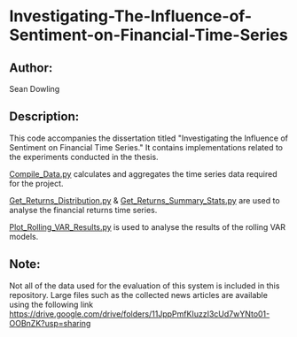 # Investigating-The-Influence-of-Sentiment-on-Financial-Time-Series

## Author:
Sean Dowling

## Description:
This code accompanies the dissertation titled "Investigating the Influence of Sentiment on Financial Time Series." 
It contains implementations related to the experiments conducted in the thesis.

[Compile_Data.py](Compile_Data.py) calculates and aggregates the time series data required for the project.

[Get_Returns_Distribution.py](Get_Returns_Distribution.py) & [Get_Returns_Summary_Stats.py](Get_Returns_Summary_Stats.py) are used to analyse the financial returns time series.

[Plot_Rolling_VAR_Results.py](Plot_Rolling_VAR_Results.py) is used to analyse the results of the rolling VAR models.

## Note:
Not all of the data used for the evaluation of this system is included in this repository. 
Large files such as the collected news articles are available using the following link
https://drive.google.com/drive/folders/11JppPmfKIuzzI3cUd7wYNto01-OOBnZK?usp=sharing 
